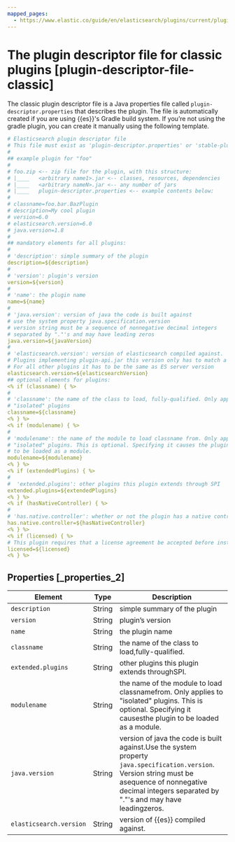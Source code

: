 ```yaml
---
mapped_pages:
  - https://www.elastic.co/guide/en/elasticsearch/plugins/current/plugin-descriptor-file-classic.html
---
```


# The plugin descriptor file for classic plugins [plugin-descriptor-file-classic]

The classic plugin descriptor file is a Java properties file called `plugin-descriptor.properties` that describes the plugin. The file is automatically created if you are using {{es}}'s Gradle build system. If you’re not using the gradle plugin, you can create it manually using the following template.

```yaml
# Elasticsearch plugin descriptor file
# This file must exist as 'plugin-descriptor.properties' or 'stable-plugin-descriptor.properties inside a plugin.
#
## example plugin for "foo"
#
# foo.zip <-- zip file for the plugin, with this structure:
# |____   <arbitrary name1>.jar <-- classes, resources, dependencies
# |____   <arbitrary nameN>.jar <-- any number of jars
# |____   plugin-descriptor.properties <-- example contents below:
#
# classname=foo.bar.BazPlugin
# description=My cool plugin
# version=6.0
# elasticsearch.version=6.0
# java.version=1.8
#
## mandatory elements for all plugins:
#
# 'description': simple summary of the plugin
description=${description}
#
# 'version': plugin's version
version=${version}
#
# 'name': the plugin name
name=${name}
#
# 'java.version': version of java the code is built against
# use the system property java.specification.version
# version string must be a sequence of nonnegative decimal integers
# separated by "."'s and may have leading zeros
java.version=${javaVersion}
#
# 'elasticsearch.version': version of elasticsearch compiled against.
# Plugins implementing plugin-api.jar this version only has to match a major version of the ES server
# For all other plugins it has to be the same as ES server version
elasticsearch.version=${elasticsearchVersion}
## optional elements for plugins:
<% if (classname) { %>
#
# 'classname': the name of the class to load, fully-qualified. Only applies to
# "isolated" plugins
classname=${classname}
<% } %>
<% if (modulename) { %>
#
# 'modulename': the name of the module to load classname from. Only applies to
# "isolated" plugins. This is optional. Specifying it causes the plugin
# to be loaded as a module.
modulename=${modulename}
<% } %>
<% if (extendedPlugins) { %>
#
#  'extended.plugins': other plugins this plugin extends through SPI
extended.plugins=${extendedPlugins}
<% } %>
<% if (hasNativeController) { %>
#
# 'has.native.controller': whether or not the plugin has a native controller
has.native.controller=${hasNativeController}
<% } %>
<% if (licensed) { %>
# This plugin requires that a license agreement be accepted before installation
licensed=${licensed}
<% } %>
```


## Properties [_properties_2]

| Element | Type | Description |
| --- | --- | --- |
| `description` | String | simple summary of the plugin |
| `version` | String | plugin’s version |
| `name` | String | the plugin name |
| `classname` | String | the name of the class to load,fully-qualified. |
| `extended.plugins` | String | other plugins this plugin extends throughSPI. |
| `modulename` | String | the name of the module to load classnamefrom. Only applies to "isolated" plugins. This is optional. Specifying it causesthe plugin to be loaded as a module. |
| `java.version` | String | version of java the code is built against.Use the system property `java.specification.version`. Version string must be asequence of nonnegative decimal integers separated by "."'s and may have leadingzeros. |
| `elasticsearch.version` | String | version of {{es}} compiled against. |

